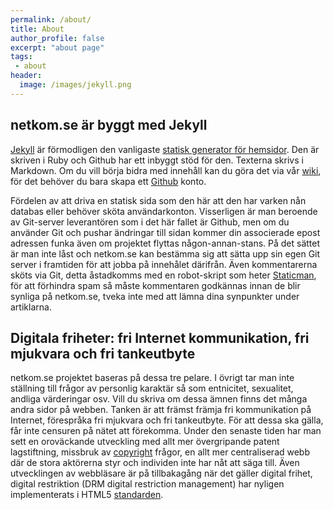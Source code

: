 ```yaml
---
permalink: /about/
title: About
author_profile: false
excerpt: "about page"
tags:
 - about
header:
  image: /images/jekyll.png
---
```


## netkom.se är byggt med Jekyll

[Jekyll](https://jekyllrb.com/) är förmodligen den vanligaste [statisk generator för hemsidor](https://en.wikipedia.org/wiki/Jekyll_(software)). Den är skriven i Ruby och Github har ett inbyggt stöd för den. Texterna skrivs i Markdown. Om du vill börja bidra med innehåll kan du göra det via vår [wiki](https://github.com/ojn/www.netkom.se/wiki), för det behöver du bara skapa ett [Github](https://github.com/join) konto. 

Fördelen av att driva en statisk sida som den här att den har varken nån databas eller behöver sköta användarkonton. Visserligen är man beroende av Git-server leverantören som i det här fallet är Github, men om du använder Git och pushar ändringar till sidan kommer din associerade epost adressen funka även om projektet flyttas någon-annan-stans. På det sättet är man inte låst och netkom.se kan bestämma sig att sätta upp sin egen Git server i framtiden för att jobba på innehålet därifrån. Även kommentarerna sköts via Git, detta åstadkomms med en robot-skript som heter [Staticman](https://staticman.net/), för att förhindra spam så måste kommentaren godkännas innan de blir synliga på netkom.se, tveka inte med att lämna dina synpunkter under artiklarna.

## Digitala friheter: fri Internet kommunikation, fri mjukvara och fri tankeutbyte

netkom.se projektet baseras på dessa tre pelare. I övrigt tar man inte ställning till frågor av personlig karaktär så som entnicitet, sexualitet, andliga värderingar osv. Vill du skriva om dessa ämnen finns det många andra sidor på webben. Tanken är att främst främja fri kommunikation på Internet, förespråka fri mjukvara och fri tankeutbyte. För att dessa ska gälla, får inte censuren på nätet att förekomma. Under den senaste tiden har man sett en oroväckande utveckling med allt mer övergripande patent lagstiftning, missbruk av [copyright](http://copywrongs.eu) frågor, en allt mer centraliserad webb där de stora aktörerna styr och individen inte har nåt att säga till. Även utvecklingen av webbläsare är på tillbakagång när det gäller digital frihet, digital restriktion (DRM digital restriction management) har nyligen implementerats i HTML5 [standarden](http://boingboing.net/2017/02/13/the-w3c-drm-and-future-of-th.html).
